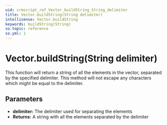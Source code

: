 ```yaml
---
uid: crmscript_ref_Vector_buildString_String_delimiter
title: Vector.buildString(String delimiter)
intellisense: Vector.buildString
keywords: buildString(String)
so.topic: reference
so.yml: 1
---
```


# Vector.buildString(String delimiter)

This function will return a string of all the elements in the vector, separated by the specified delimiter. This method will not escape any characters which might be equal to the delimiter.

## Parameters

* **delimiter:** The delimiter used for separating the elements
* **Returns:** A string with all the elements separated by the delimiter
